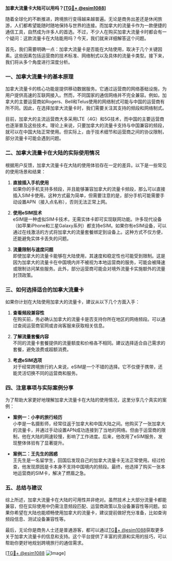 **加拿大流量卡大陆可以用吗？[[TG💪+ @esim1088](https://t.me/s/esim1088)]**

随着全球化的不断推进，跨境旅行变得越来越普遍。无论是商务出差还是休闲旅游，人们都希望能随时随地保持与世界的连接。而加拿大的流量卡作为一款便捷的通信工具，自然成为许多人的首选。不过，不少人在购买加拿大流量卡时都会有一个疑问：这款流量卡在大陆能用吗？今天，我们就来详细解答这个问题。

首先，我们需要明确一点：加拿大流量卡是否能在大陆使用，取决于几个关键因素。这些因素包括运营商的技术标准、网络制式以及具体的流量卡类型。接下来，我们将从多个角度进行深度分析。

### **一、加拿大流量卡的基本原理**

加拿大流量卡的核心功能是提供移动数据服务。它通过运营商的网络基础设施，为用户提供高速的互联网接入。然而，不同国家的通信网络并不完全兼容。例如，加拿大的主要运营商如Rogers、Bell和Telus使用的网络制式可能与中国的运营商有所不同。因此，在选择加拿大流量卡时，我们需要关注其支持的频段和网络制式。

目前，加拿大的主流运营商大多采用LTE（4G）和5G技术，而中国的主要运营商也逐渐普及这些技术。理论上来说，只要加拿大的流量卡支持与中国兼容的频段，就可以在中国大陆正常使用。但实际上，由于技术细节和运营商之间的协议限制，部分流量卡可能会遇到问题。

### **二、加拿大流量卡在大陆的实际使用情况**

根据用户反馈，加拿大流量卡在大陆的使用体验存在一定的差异。以下是一些常见的使用场景和结果：

1. **直接插入手机使用**  
   如果你的手机支持多频段，并且能够兼容加拿大的流量卡频段，那么可以直接插入SIM卡使用。这种方式最为简单，但需要注意的是，部分手机可能需要手动设置APN（接入点名称），否则无法正常上网。

2. **使用eSIM技术**  
   eSIM是一种虚拟SIM卡技术，无需实体卡即可实现联网功能。许多现代设备（如苹果iPhone和三星Galaxy系列）都支持eSIM。如果你有eSIM设备，可以通过在线激活的方式将加拿大的流量套餐绑定到设备上。这种方式不仅方便，还能避免实体卡丢失的问题。

3. **流量限制与速度问题**  
   即使加拿大的流量卡能够在大陆使用，其速度和稳定性也可能受到限制。这是因为加拿大的流量卡在中国境内并不被视为本地运营商的服务，可能会被降速或限制访问某些服务。此外，部分运营商可能会对境外流量卡实施额外的流量封顶政策。

### **三、如何选择适合的加拿大流量卡**

如果你计划在大陆使用加拿大的流量卡，建议从以下几个方面入手：

1. **查看频段兼容性**  
   在购买前，务必确认加拿大的流量卡是否支持你所在地区的网络频段。可以通过查阅运营商官网或咨询客服来获取相关信息。

2. **了解流量套餐内容**  
   不同的流量卡套餐提供的流量额度和价格各不相同。建议选择适合自己需求的套餐，避免浪费或超额消费。

3. **考虑eSIM选项**  
   对于经常跨境旅行的人来说，eSIM是一个不错的选择。它不仅便于携带，还能灵活切换不同的运营商和服务。

### **四、注意事项与实际案例分享**

为了帮助大家更好地理解加拿大流量卡在大陆的使用情况，这里分享几个真实的案例：

- **案例一：小李的旅行经历**  
  小李是一名摄影师，经常往返于加拿大和中国大陆之间。他购买了一张加拿大的流量卡，并通过手动设置APN成功连接到了当地的网络。但由于运营商的限制，他在大陆的网速较慢，影响了工作进度。后来，他改用了eSIM服务，发现整体体验有了显著提升。

- **案例二：王先生的困惑**  
  王先生是一名留学生，回国后发现自己的加拿大流量卡无法正常使用。经过检查，他发现原因是卡本身不支持中国境内的频段。最终，他选择了购买一张本地运营商的SIM卡，解决了燃眉之急。

### **五、总结与建议**

综上所述，加拿大流量卡在大陆的可用性并非绝对。虽然技术上大部分流量卡都能兼容，但在实际使用中仍需注意频段匹配、运营商政策以及设备兼容性等问题。如果你希望在大陆也能顺畅使用加拿大的流量卡，建议提前做好充分准备，比如查询频段信息、测试设备兼容性等。

最后，无论你是商务人士还是普通游客，都可以通过[TG💪+ @esim1088](https://t.me/s/esim1088)获取更多关于加拿大流量卡的信息和支持。这个平台提供了丰富的资源和实用的技巧，可以帮助你更好地规划跨境旅行的通信需求。

[[TG💪+ @esim1088](https://t.me/s/esim1088) ![Image](https://i.postimg.cc/4NQfJmqS/Snipaste-2025-05-13-00-14-12.png)]